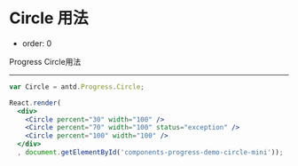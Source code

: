 # Circle 用法

- order: 0

Progress Circle用法

---

````jsx
var Circle = antd.Progress.Circle;

React.render(
  <div>
    <Circle percent="30" width="100" />
    <Circle percent="70" width="100" status="exception" />
    <Circle percent="100" width="100" />
  </div>
  , document.getElementById('components-progress-demo-circle-mini'));
````

<style>
.ant-progress-circle-wrap,
.ant-progress-line-wrap {
  margin-right: 15px;
  margin-bottom: 15px;
}
</style>
